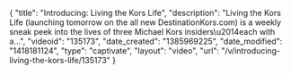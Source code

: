 {
    "title": "Introducing: Living the Kors Life",
    "description": "Living the Kors Life (launching tomorrow on the all new DestinationKors.com) is a weekly sneak peek into the lives of three Michael Kors insiders\u2014each with a...",
    "videoid": "135173",
    "date_created": "1385969225",
    "date_modified": "1418181124",
    "type": "captivate",
    "layout": "video",
    "url": "\/v\/introducing-living-the-kors-life\/135173"
}